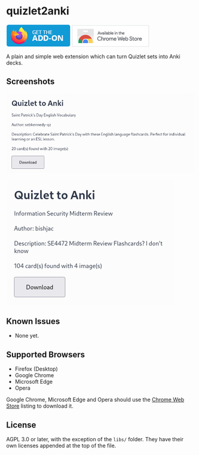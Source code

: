 # quizlet2anki

<a href="https://addons.mozilla.org/en-US/firefox/addon/quizlet-to-anki/"><img src="public/assets/get-the-addon.png"></a>
<a href="https://chromewebstore.google.com/detail/quizlet-to-anki/cgeebapijlelpceccbapfkpoaolbiccm"><img src="public/assets/chrome-web.png"></a>

A plain and simple web extension which can turn Quizlet sets into Anki decks.

## Screenshots
![](public/assets/extension1.png)

![](public/assets/extension2.png)

## Known Issues
- None yet.

## Supported Browsers
- Firefox (Desktop)
- Google Chrome
- Microsoft Edge
- Opera

Google Chrome, Microsoft Edge and Opera should use the [Chrome Web Store](https://chromewebstore.google.com/detail/quizlet-to-anki/cgeebapijlelpceccbapfkpoaolbiccm) listing to download it.

## License

AGPL 3.0 or later, with the exception of the `libs/` folder. They have their own licenses appended at the top of the file.

